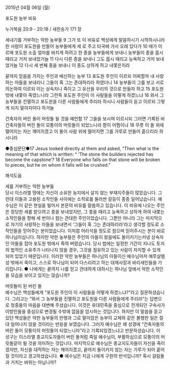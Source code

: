 2015년 04월 06일 (월)

포도원 농부 비유



누가복음 20:9 - 20:18 / 새찬송가 171 장


세내기를 거부하는 악한 농부들
9 그가 또 이 비유로 백성에게 말씀하시기 시작하시니라 한 사람이 포도원을 만들어 농부들에게 세 로 주고 타국에 가서 오래 있다가 10 때가 이르매 포도원 소출 얼마를 바치게 하려고 한 종을 농부들에게 보내니 농부들이 종을 몹시 때리고 거저 보내었거늘 11 다시 다른 종을 보내니 그도 몹시 때리고 능욕하고 거저 보내었거늘 12 다시 세 번째 종을 보내니 이 종도 상하게 하고 내쫓은지라 

끝까지 믿음을 가지는 주인과 배신하는 농부
13 포도원 주인이 이르되 어찌할까 내 사랑하는 아들을 보내리니 그들이 혹 그는 존대하리라 하였더니 14 농부들이 그를 보고 서로 의논하여 이르되 이는 상속자니 죽이고 그 유산을 우리의 것으로 만들자 하고 15 포도원 밖에 내쫓아 죽였느니라 그런즉 포도원 주인이 이 사람들을 어떻게 하겠느냐 16 와서 그 농부들을 진멸하고 포도원을 다른 사람들에게 주리라 하시니 사람들이 듣고 이르되 그렇게 되지 말아지이다 하거늘

건축자의 버린 돌이 머릿돌 될 것을 예언함
17 그들을 보시며 이르시되 그러면 기록된 바 건축자들의 버린 돌이 모퉁이의 머릿돌이 되었느니라 함이 어찜이냐 18 무릇 이 돌 위에 떨어지는 자는 깨어지겠고 이 돌이 사람 위에 떨어지면 그를 가루로 만들어 흩으리라 하시니라 

●중심문단●17 Jesus looked directly at them and asked, “Then what is the meaning of that which is written: “ ‘The stone the builders rejected has become the capstone’? 18 Everyone who falls on that stone will be broken to pieces, but he on whom it falls will be crushed.”

해석도움





세를 거부하는 악한 농부들  
당시 이스라엘 땅에는 자신이 소유한 농지에서 살지 않는 부재지주들이 많았습니다. 그런데 이들과 고용된 소작인들 사이에는 소작료를 둘러싼 갈등이 종종 일어났습니다. 예수님은 이 같은 현실을 빌어서 본문의 비유를 말씀하고 있습니다. 이 비유에 나오는 주인은 정당한 세를 받으려고 종을 보내었지만, 그 종을 때리고 능욕하고 상하게 하여 내쫓는 소작인들을 향해 세 번이나 참는 관대한 주인이었습니다. 그뿐만 아니라 그는 마지막으로 자기의 사랑하는 아들을 보내면서 ‘그들이 혹 그는 존대하리라’라고 생각할 정도로 소작인들을 믿어주는 분이었습니다. 이처럼 어리석을 정도로 참으며 믿어주시는 분이 바로 하나님이십니다. 하지만 악한 농부들은 주인의 아들이 왔음에도 돌이키기는커녕 상속자인 아들을 잡아 포도원 밖에서 죽여 버렸습니다. 당시 법에는 일정한 기간이 지나도 토지의 법적인 소유주가 나타나지 않을 경우, 그것을 점유하고 있는 사람이 차지할 수 있게 되어 있었기 때문입니다. 이러한 악한 농부들은 하나님의 아들이신 예수님마저 예루살렘 성 밖에서 죽이고, 스스로 하나님이 되어 다스리려고 하는 대제사장과 바리새인들을 가리킵니다.
● 나에게는 끝까지 나를 믿고 관대하게 대하시는 하나님 앞에서 악한 소작인을 모습을 보이고 있지는 않습니까? 

머릿돌이 된 버린 돌  
예수님은 백성들에게 “포도원 주인이 이 사람들을 어떻게 하겠느냐?”라고 질문하셨습니다. 그리고는 “와서 그 농부들을 진멸하고 포도원을 다른 사람들에게 주리라”는 답변으로 청중들의 마음을 대변해 주셨습니다. 이것은 유대민족을 중심으로 전개되던 구속사가 이방인들을 중심으로 변경될 수밖에 없음을 암시하는 것입니다. 하지만 이 말씀을 듣고 있던 백성들은 악한 농부들의 만행과 그로 말미암은 농부의 교체와 같은 불행한 일은 절대 일어나지 않을 것이라는 반응을 보였습니다. 그러자 예수님은 왜 성경에 “건축자들의 버린 돌이 모퉁이의 머릿돌이 되었느니라”라고 기록되었겠느냐고 반문하셨습니다. 이 성구는 이스라엘 종교지도자들이 버린 돌처럼 죽일 예수님이, 부활하심으로 모퉁이의 머릿돌같이 될 것을 의미하는 것입니다. 마지막으로 예수님은 종교지도자들이 자신을 죽이겠지만, 자신을 대적하는 자는 깨어지겠고, 끝까지 돌이키지 않는 자는 가루가 되어 흩어질 것이라고 경고하셨습니다.
● 예수님은 지금 나에게 구원의 반석입니까? 혹시 걸림돌과 거치는 바위는 아닙니까?